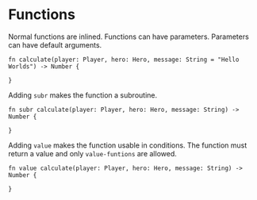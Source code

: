 # Functions

Normal functions are inlined.
Functions can have parameters.
Parameters can have default arguments.

```
fn calculate(player: Player, hero: Hero, message: String = "Hello Worlds") -> Number {

}
```

Adding `subr` makes the function a subroutine.

```
fn subr calculate(player: Player, hero: Hero, message: String) -> Number {
	
}
```

Adding `value` makes the function usable in conditions. 
The function must return a value and only `value-funtions` are allowed.

```
fn value calculate(player: Player, hero: Hero, message: String) -> Number {
	
}
```
